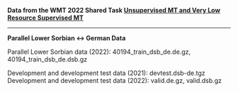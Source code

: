 **Data from the WMT 2022 Shared Task [Unsupervised MT and Very Low Resource Supervised MT](https://statmt.org/wmt22/unsup_and_very_low_res.html)**

** **

**Parallel Lower Sorbian ↔ German Data**

Parallel Lower Sorbian data (2022): 40194_train_dsb_de.de.gz, 40194_train_dsb_de.dsb.gz

Development and development test data (2021): devtest.dsb-de.tgz
Development and development test data (2022): valid.de.gz, valid.dsb.gz 
